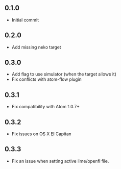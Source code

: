 ## 0.1.0
* Initial commit

## 0.2.0
* Add missing neko target

## 0.3.0
* Add flag to use simulator (when the target allows it)
* Fix conflicts with atom-flow plugin

## 0.3.1
* Fix compatibility with Atom 1.0.7+

## 0.3.2
* Fix issues on OS X El Capitan

## 0.3.3
* Fix an issue when setting active lime/openfl file.

